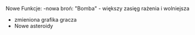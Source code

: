 Nowe Funkcje:
  -nowa broń: "Bomba" - większy zasięg rażenia i wolniejsza
  - zmieniona grafika gracza
  - Nowe asteroidy
    
